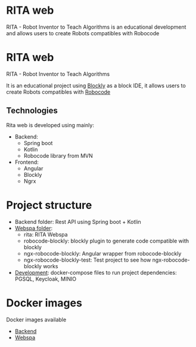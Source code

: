 
# RITA web

RITA - Robot Inventor to Teach Algorithms is an educational development 
and allows users to create Robots compatibles with Robocode

# RITA web

RITA - Robot Inventor to Teach Algorithms 

It is an educational project using [Blockly](https://developers.google.com/blockly) as a block IDE, it allows users to create Robots compatibles with [Robocode](https://robocode.sourceforge.io/)



## Technologies

Rita web is developed using mainly:
- Backend:
    - Spring boot
    - Kotlin
    - Robocode library from MVN
- Frontend:
    - Angular
    - Blockly
    - Ngrx


# Project structure

- Backend folder: Rest API using Spring boot + Kotlin
- [Webspa folder](https://github.com/ascazzola/rita-web/blob/master/webspa/README.md): 
    - rita: RITA Webspa
    - robocode-blockly: blockly plugin to generate code compatible with blockly
    - ngx-robocode-blockly: Angular wrapper from robocode-blockly
    - ngx-robocode-blockly-test: Test project to see how ngx-robocode-blockly works
- [Development](https://github.com/ascazzola/rita-web/tree/master/backend):
    docker-compose files to run project dependencies: PGSQL, Keycloak, MINIO


# Docker images

Docker images available
- [Backend](https://hub.docker.com/r/adrianoscazzola/rita-api)
- [Webspa](https://hub.docker.com/r/adrianoscazzola/rita-webspa) 